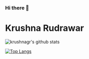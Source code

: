 ### Hi there 👋

# Krushna Rudrawar

![krushnagr's github stats](https://github-readme-stats-sigma-five.vercel.app/api?username=krushnagr&theme=tokyonight&show_icons=true&hide_border=true)

[![Top Langs](https://github-readme-stats-sigma-five.vercel.app/api/top-langs/?username=krushnagr&langs_count=8&theme=midnight-purple&hide_border=true&layout=compact)](https://github.com/anuraghazra/github-readme-stats)
